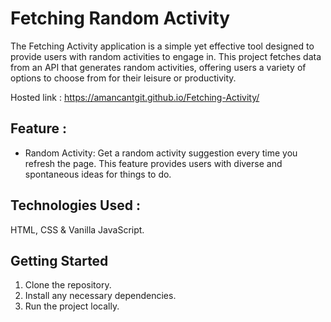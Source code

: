 # Fetching Random Activity
The Fetching Activity application is a simple yet effective tool designed to provide users with random activities to engage in. This project fetches data from an API that generates random activities, offering users a variety of options to choose from for their leisure or productivity.

Hosted link : https://amancantgit.github.io/Fetching-Activity/

## Feature :
- Random Activity: Get a random activity suggestion every time you refresh the page. This feature provides users with diverse and spontaneous ideas for things to do.

## Technologies Used :
HTML, CSS & Vanilla JavaScript.

## Getting Started
1. Clone the repository.
2. Install any necessary dependencies.
3. Run the project locally.

